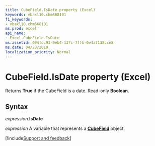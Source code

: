```yaml
---
title: CubeField.IsDate property (Excel)
keywords: vbaxl10.chm668101
f1_keywords:
- vbaxl10.chm668101
ms.prod: excel
api_name:
- Excel.CubeField.IsDate
ms.assetid: 094fdc93-9eb4-137c-7ffb-0e4a7138cce8
ms.date: 04/23/2019
localization_priority: Normal
---
```



# CubeField.IsDate property (Excel)

Returns **True** if the CubeField is a date. Read-only **Boolean**.


## Syntax

_expression_.**IsDate**

_expression_ A variable that represents a **[CubeField](Excel.CubeField.md)** object.




[!include[Support and feedback](~/includes/feedback-boilerplate.md)]